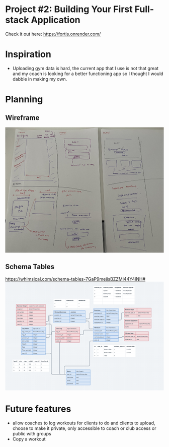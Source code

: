 

# Project #2: Building Your First Full-stack Application

Check it out here: https://fortis.onrender.com/

# Inspiration
- Uploading gym data is hard, the current app that I use is not that great and my coach is looking for a better functioning app so I thought I would dabble in making my own. 


# Planning

## Wireframe
![Picture of my wireframes](/public/images/wireframes.jpg)

## Schema Tables
https://whimsical.com/schema-tables-7GaP9mejisBZZMi44Y4iNH#
![Screenshot of my Schema ERD](/public/images/Schema%20example.png)


# Future features
- allow coaches to log workouts for clients to do and clients to upload, choose to make it private, only accessible to coach or club access or public with groups 
- Copy a workout 
